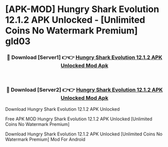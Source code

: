# [APK-MOD] Hungry Shark Evolution 12.1.2 APK Unlocked - [Unlimited Coins No Watermark Premium] gld03



<div align="center">
<h3>🔴 Download [Server1] 👉👉 <a href="https://momento.my/?title=Hungry_Shark_Evolution_12.1.2_APK_Unlocked">Hungry Shark Evolution 12.1.2 APK Unlocked Mod Apk</a></h3><br>

<h3>🔴 Download [Server2] 👉👉 <a href="https://momento.my/?title=Hungry_Shark_Evolution_12.1.2_APK_Unlocked">Hungry Shark Evolution 12.1.2 APK Unlocked Mod Apk</a></h3>
</div>



Download Hungry Shark Evolution 12.1.2 APK Unlocked 

Free APK MOD Hungry Shark Evolution 12.1.2 APK Unlocked [Unlimited Coins No Watermark Premium]

Download Hungry Shark Evolution 12.1.2 APK Unlocked [Unlimited Coins No Watermark Premium] Mod For Android
